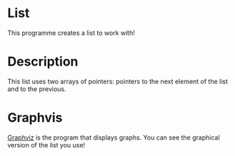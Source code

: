 # List
This programme creates a list to work with!

# Description
This list uses two arrays of pointers: pointers to the next element of the list and to the previous.

# Graphvis

[Graphviz](https://graphviz.org/#:~:text=Graph%20visualization%20is%20a%20way,interfaces%20for%20other%20technical%20domains.) is the program that displays 
graphs. You can see the graphical version of the list you use!

